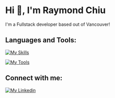 # Hi 👋, I'm Raymond Chiu

I'm a Fullstack developer based out of Vancouver!

## Languages and Tools:

[![My Skills](https://skillicons.dev/icons?i=html,css,js,ts,react,jest,bootstrap)](https://raymond-chiu.ca/)

[![My Tools](https://skillicons.dev/icons?i=git,mongodb,nodejs,docker,postman)](https://raymond-chiu.com/)


## Connect with me:

[![My Linkedin](https://skillicons.dev/icons?i=linkedin 'Raymond Chiu')](https://linkedin.com/in/rachiu)
